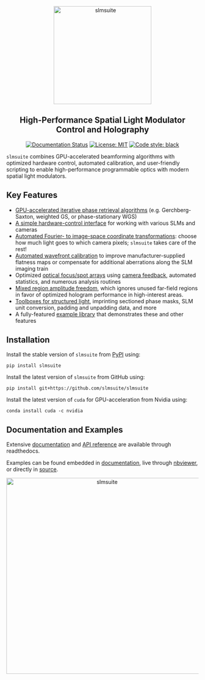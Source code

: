 <p align="center">
<picture>
<source media="(prefers-color-scheme: dark)" srcset="https://raw.githubusercontent.com/slmsuite/slmsuite/main/docs/source/static/slmsuite-dark.svg">
<img alt="slmsuite" src="https://raw.githubusercontent.com/slmsuite/slmsuite/main/docs/source/static/slmsuite.svg" width="256">
</picture>
</p>

<h2 align="center">High-Performance Spatial Light Modulator Control and Holography</h2>

<p align="center">
<a href="https://slmsuite.readthedocs.io/en/latest"><img alt="Documentation Status" src="https://readthedocs.org/projects/slmsuite/badge/?version=latest"></a>
<a href="https://github.com/slmsuite/slmsuite/blob/main/LICENSE"><img alt="License: MIT" src="https://img.shields.io/github/license/slmsuite/slmsuite?color=purple"></a>
<!--<a href="https://pepy.tech/project/slmsuite"><img alt="Downloads" src="https://pepy.tech/badge/slmsuite"></a>-->
<a href="https://github.com/psf/black"><img alt="Code style: black" src="https://img.shields.io/badge/code%20style-black-000000.svg"></a>
</p>

`slmsuite` combines GPU-accelerated beamforming algorithms with optimized hardware control, automated calibration, and user-friendly scripting to enable high-performance programmable optics with modern spatial light modulators.

## Key Features
- [GPU-accelerated iterative phase retrieval  algorithms](https://slmsuite.readthedocs.io/en/latest/_examples/computational_holography.html#Computational-Holography) (e.g. Gerchberg-Saxton, weighted GS, or phase-stationary WGS)
- [A simple hardware-control interface](https://slmsuite.readthedocs.io/en/latest/_examples/experimental_holography.html#Loading-Hardware) for working with various SLMs and cameras
- [Automated Fourier- to image-space coordinate transformations](https://slmsuite.readthedocs.io/en/latest/_examples/experimental_holography.html#Fourier-Calibration): choose how much light goes to which camera pixels; `slmsuite` takes care of the rest!
- [Automated wavefront calibration](https://slmsuite.readthedocs.io/en/latest/_examples/wavefront_calibration.html) to improve manufacturer-supplied flatness maps or compensate for additional aberrations along the SLM imaging train
- Optimized [optical focus/spot arrays](https://slmsuite.readthedocs.io/en/latest/_examples/computational_holography.html#Spot-Arrays) using [camera feedback](https://slmsuite.readthedocs.io/en/latest/_examples/experimental_holography.html#A-Uniform-Square-Array), automated statistics, and numerous analysis routines
- [Mixed region amplitude freedom](https://slmsuite.readthedocs.io/en/latest/_autosummary/slmsuite.holography.algorithms.Hologram.html#slmsuite.holography.algorithms.Hologram.optimize), which ignores unused far-field regions in favor of optimized hologram performance in high-interest areas.
- [Toolboxes for structured light](https://slmsuite.readthedocs.io/en/latest/_examples/structured_light.html#), imprinting sectioned phase masks, SLM unit conversion, padding and unpadding data, and more
- A fully-featured [example library](https://slmsuite.readthedocs.io/en/latest/examples.html) that demonstrates these and other features

## Installation

Install the stable version of `slmsuite` from [PyPI](https://pypi.org/project/slmsuite/) using:

```console
pip install slmsuite
```

Install the latest version of `slmsuite` from GitHub using:

```console
pip install git+https://github.com/slmsuite/slmsuite
```

Install the latest version of `cuda` for GPU-acceleration from Nvidia using:

```console
conda install cuda -c nvidia 
```

## Documentation and Examples

Extensive
[documentation](https://slmsuite.readthedocs.io/en/latest/)
and
[API reference](https://slmsuite.readthedocs.io/en/latest/api.html)
are available through readthedocs.

Examples can be found embedded in
[documentation](https://slmsuite.readthedocs.io/en/latest/examples.html),
live through
[nbviewer](https://nbviewer.org/github/slmsuite/slmsuite-examples/tree/main/examples/),
or directly in
[source](https://github.com/slmsuite/slmsuite-examples).

<p align="center">
<picture>
<source media="(prefers-color-scheme: dark)" srcset="https://raw.githubusercontent.com/slmsuite/slmsuite-examples/main/examples/ex-zernike-spots-dark.gif">
<img alt="slmsuite" src="https://raw.githubusercontent.com/slmsuite/slmsuite-examples/main/examples/ex-zernike-spots.gif" width="512">
</picture>
</p>
